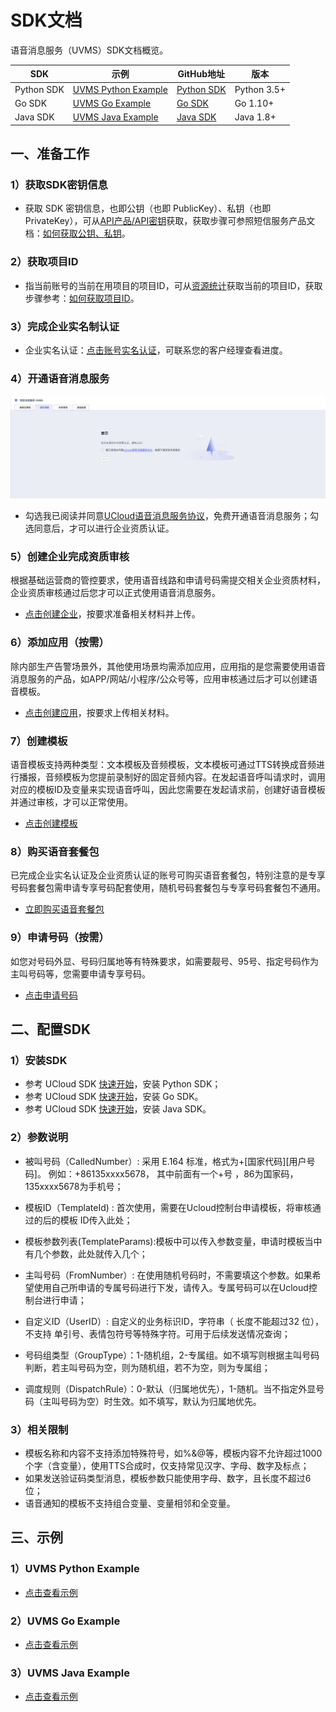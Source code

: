 <!--一下子提供一种思路，欢迎大家发挥 -->

# SDK文档

语音消息服务（UVMS）SDK文档概览。

|SDK|示例|GitHub地址|版本|
|---|------|--------|-----|
|Python SDK|[UVMS Python Example](https://github.com/ucloud/ucloud-developer-examples/tree/main/python-sdk/uvms)|[Python SDK](https://github.com/ucloud/ucloud-sdk-python3)|Python 3.5+|
|Go SDK|[UVMS Go Example](https://github.com/ucloud/ucloud-developer-examples/tree/main/go-sdk/uvms)|[Go SDK](https://github.com/ucloud/ucloud-sdk-go)|Go 1.10+|
|Java SDK|[UVMS Java Example](https://github.com/ucloud/ucloud-developer-examples/tree/main/java-sdk/uvms)|[Java SDK](https://github.com/ucloud/ucloud-sdk-java)|Java 1.8+|


## 一、准备工作

### 1）获取SDK密钥信息
* 获取 SDK 密钥信息，也即公钥（也即 PublicKey）、私钥（也即 PrivateKey），可从[API产品/API密钥](https://console.ucloud.cn/uaccount/api_manage)获取，获取步骤可参照短信服务产品文档：[如何获取公钥、私钥](https://docs.ucloud.cn/usms/faq/1109)。


### 2）获取项目ID
* 指当前账号的当前在用项目的项目ID，可从[资源统计](https://console.ucloud.cn/dashboard)获取当前的项目ID，获取步骤参考：[如何获取项目ID](https://docs.ucloud.cn/usms/faq/1109)。


### 3）完成企业实名制认证

* 企业实名认证：[点击账号实名认证](https://passport.ucloud.cn/login?service=https%3A%2F%2Fconsole.ucloud.cn%2Fuaccount%2Fauthentication#login)，可联系您的客户经理查看进度。


### 4）开通语音消息服务

![开通服务.png](images/开通服务.png)

* 勾选我已阅读并同意[UCloud语音消息服务协议](/uvms/introduction/agreement.md)，免费开通语音消息服务；勾选同意后，才可以进行企业资质认证。


### 5）创建企业完成资质审核

根据基础运营商的管控要求，使用语音线路和申请号码需提交相关企业资质材料，企业资质审核通过后您才可以正式使用语音消息服务。

* [点击创建企业](https://console.ucloud.cn/uvms/company/create)，按要求准备相关材料并上传。


### 6）添加应用（按需）

除内部生产告警场景外，其他使用场景均需添加应用，应用指的是您需要使用语音消息服务的产品，如APP/网站/小程序/公众号等，应用审核通过后才可以创建语音模板。

* [点击创建应用](https://console.ucloud.cn/uvms/qualification)，按要求上传相关材料。


### 7）创建模板

语音模板支持两种类型：文本模板及音频模板，文本模板可通过TTS转换成音频进行播报，音频模板为您提前录制好的固定音频内容。在发起语音呼叫请求时，调用对应的模板ID及变量来实现语音呼叫，因此您需要在发起请求前，创建好语音模板并通过审核，才可以正常使用。

* [点击创建模板](https://console.ucloud.cn/uvms/interval)


### 8）购买语音套餐包

已完成企业实名认证及企业资质认证的账号可购买语音套餐包，特别注意的是专享号码套餐包需申请专享号码配套使用，随机号码套餐包与专享号码套餐包不通用。

* [立即购买语音套餐包](https://console.ucloud.cn/uvms/buy?Purpose=1)


### 9）申请号码（按需）

如您对号码外显、号码归属地等有特殊要求，如需要靓号、95号、指定号码作为主叫号码等，您需要申请专享号码。

* [点击申请号码](https://console.ucloud.cn/uvms/interval)



## 二、配置SDK

### 1）安装SDK

* 参考 UCloud SDK [快速开始](https://docs.ucloud.cn/opensdk-python/quickstart)，安装 Python SDK；
* 参考 UCloud SDK [快速开始](https://docs.ucloud.cn/opensdk-go/quickstart)，安装 Go SDK。
* 参考 UCloud SDK [快速开始](https://docs.ucloud.cn/opensdk-java/quickstart)，安装 Java SDK。

### 2）参数说明

* 被叫号码（CalledNumber）: 采用 E.164 标准，格式为+[国家代码][用户号码]。 例如：+86135xxxx5678， 其中前面有一个+号 ，86为国家码，135xxxx5678为手机号；

* 模板ID（TemplateId) : 首次使用，需要在Ucloud控制台申请模板，将审核通过的后的模板 ID传入此处；

* 模板参数列表(TemplateParams):模板中可以传入参数变量，申请时模板当中有几个参数，此处就传入几个；

* 主叫号码（FromNumber）: 在使用随机号码时，不需要填这个参数。如果希望使用自己所申请的专属号码进行下发，请传入。专属号码可以在Ucloud控制台进行申请；

* 自定义ID（UserID）: 自定义的业务标识ID，字符串（ 长度不能超过32 位），不支持 单引号、表情包符号等特殊字符。可用于后续发送情况查询；
* 号码组类型（GroupType）：1-随机组，2-专属组。如不填写则根据主叫号码判断，若主叫号码为空，则为随机组，若不为空，则为专属组；
* 调度规则（DispatchRule）：0-默认（归属地优先），1-随机。当不指定外显号码（主叫号码为空）时生效。如不填写，默认为归属地优先。


### 3）相关限制

* 模板名称和内容不支持添加特殊符号，如%&@等，模板内容不允许超过1000个字（含变量），使用TTS合成时，仅支持常见汉字、字母、数字及标点；
* 如果发送验证码类型消息，模板参数只能使用字母、数字，且长度不超过6位；
* 语音通知的模板不支持组合变量、变量相邻和全变量。


## 三、示例

### 1）UVMS Python Example

* [点击查看示例](https://github.com/ucloud/ucloud-developer-examples/tree/main/python-sdk/uvms)

### 2）UVMS Go Example

* [点击查看示例](https://github.com/ucloud/ucloud-developer-examples/tree/main/go-sdk/uvms)

### 3）UVMS Java Example

* [点击查看示例](https://github.com/ucloud/ucloud-developer-examples/tree/main/java-sdk/uvms)
